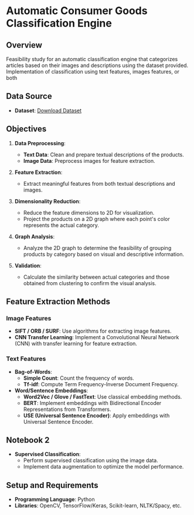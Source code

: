 # Automatic Consumer Goods Classification Engine

## Overview

Feasibility study for an automatic classification engine that categorizes articles based on their images and descriptions using the dataset provided.
Implementation of classification using text features, images features, or both

## Data Source

- **Dataset**: [Download Dataset](https://s3-eu-west-1.amazonaws.com/static.oc-static.com/prod/courses/files/Parcours_data_scientist/Projet+-+Textimage+DAS+V2/Dataset+projet+pre%CC%81traitement+textes+images.zip)

## Objectives

1. **Data Preprocessing**:
   - **Text Data**: Clean and prepare textual descriptions of the products.
   - **Image Data**: Preprocess images for feature extraction.

2. **Feature Extraction**:
   - Extract meaningful features from both textual descriptions and images.

3. **Dimensionality Reduction**:
   - Reduce the feature dimensions to 2D for visualization.
   - Project the products on a 2D graph where each point's color represents the actual category.

4. **Graph Analysis**:
   - Analyze the 2D graph to determine the feasibility of grouping products by category based on visual and descriptive information.

5. **Validation**:
   - Calculate the similarity between actual categories and those obtained from clustering to confirm the visual analysis.

## Feature Extraction Methods

### Image Features
- **SIFT / ORB / SURF**: Use algorithms for extracting image features.
- **CNN Transfer Learning**: Implement a Convolutional Neural Network (CNN) with transfer learning for feature extraction.

### Text Features
- **Bag-of-Words**:
  - **Simple Count**: Count the frequency of words.
  - **Tf-idf**: Compute Term Frequency-Inverse Document Frequency.
- **Word/Sentence Embeddings**:
  - **Word2Vec / Glove / FastText**: Use classical embedding methods.
  - **BERT**: Implement embeddings with Bidirectional Encoder Representations from Transformers.
  - **USE (Universal Sentence Encoder)**: Apply embeddings with Universal Sentence Encoder.

## Notebook 2

- **Supervised Classification**:
  - Perform supervised classification using the image data.
  - Implement data augmentation to optimize the model performance.

## Setup and Requirements

- **Programming Language**: Python
- **Libraries**: OpenCV, TensorFlow/Keras, Scikit-learn, NLTK/Spacy, etc.



